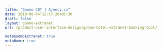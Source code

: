 ```yaml
---
title: "Goomo CBT | Ajency.in"
date: 2018-06-04T12:57:20+05:30
draft: false
layout: goomo-extranet
url: /product-user-interface-design/goomo-hotel-extranet-booking-tool/

metaGoomoExtranet: true
metaHome: true
---
```

